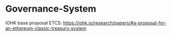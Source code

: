 # Governance-System

IOHK base proposal ETCS: https://iohk.io/research/papers/#a-proposal-for-an-ethereum-classic-treasury-system
